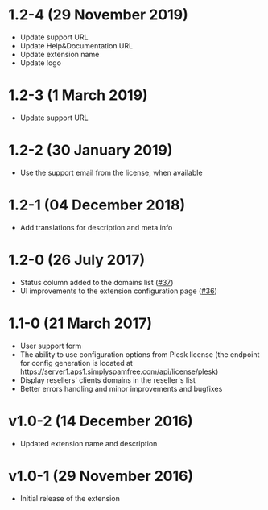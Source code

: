 # 1.2-4 (29 November 2019)

* Update support URL
* Update Help&Documentation URL
* Update extension name
* Update logo

# 1.2-3 (1 March 2019)

* Update support URL

# 1.2-2 (30 January 2019)

* Use the support email from the license, when available

# 1.2-1 (04 December 2018)

* Add translations for description and meta info

# 1.2-0 (26 July 2017)

* Status column added to the domains list ([#37](https://github.com/SpamExperts/plesk-extension/issues/37))
* UI improvements to the extension configuration page ([#36](https://github.com/SpamExperts/plesk-extension/issues/36))

# 1.1-0 (21 March 2017)

* User support form
* The ability to use configuration options from Plesk license (the endpoint for config generation is located at https://server1.aps1.simplyspamfree.com/api/license/plesk)
* Display resellers' clients domains in the reseller's list
* Better errors handling and minor improvements and bugfixes

# v1.0-2 (14 December 2016)

* Updated extension name and description

# v1.0-1 (29 November 2016)

* Initial release of the extension
